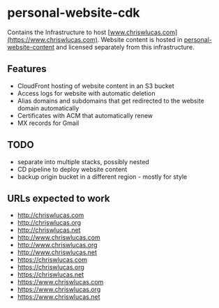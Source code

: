 # personal-website-cdk

Contains the Infrastructure to host [www.chriswlucas.com](https://www.chriswlucas.com). Website content is hosted in [personal-website-content](https://github.com/cwlucas41/personal-website-content) and licensed separately from this infrastructure.

## Features
* CloudFront hosting of website content in an S3 bucket
* Access logs for website with automatic deletion
* Alias domains and subdomains that get redirected to the website domain automatically
* Certificates with ACM that automatically renew
* MX records for Gmail

## TODO
* separate into multiple stacks, possibly nested
* CD pipeline to deploy website content
* backup origin bucket in a different region - mostly for style

## URLs expected to work
* http://chriswlucas.com
* http://chriswlucas.org
* http://chriswlucas.net
* http://www.chriswlucas.com
* http://www.chriswlucas.org
* http://www.chriswlucas.net
* https://chriswlucas.com
* https://chriswlucas.org
* https://chriswlucas.net
* https://www.chriswlucas.com
* https://www.chriswlucas.org
* https://www.chriswlucas.net